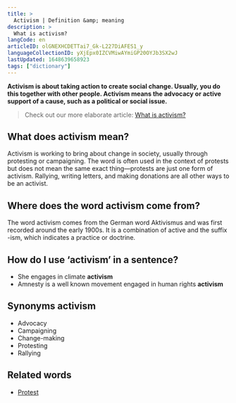 ```yaml
---
title: >
  Activism | Definition &amp; meaning
description: >
  What is activism?
langCode: en
articleID: olGNEXHCDETTai7_Gk-L227DiAFES1_y
languageCollectionID: yXjEpx0IZCVMiwAYmiGP20OYJb3SX2wJ
lastUpdated: 1648639658923
tags: ["dictionary"]
---
```


**Activism is about taking action to create social change. Usually, you do this together with other people. Activism means the advocacy or active support of a cause, such as a political or social issue.**

> Check out our more elaborate article: [What is activism?](/theory/what-is-activism)

## What does activism mean?

Activism is working to bring about change in society, usually through protesting or campaigning. The word is often used in the context of protests but does not mean the same exact thing—protests are just one form of activism. Rallying, writing letters, and making donations are all other ways to be an activist.

## Where does the word activism come from?

The word activism comes from the German word Aktivismus and was first recorded around the early 1900s. It is a combination of active and the suffix -ism, which indicates a practice or doctrine.

## How do I use ‘activism’ in a sentence?

-   She engages in climate **activism**
-   Amnesty is a well known movement engaged in human rights **activism**

## **Synonyms activism**

-   Advocacy
-   Campaigning
-   Change-making
-   Protesting
-   Rallying

## Related words

-   [Protest](/dictionary/protest)